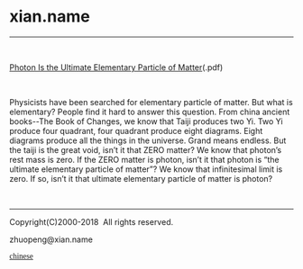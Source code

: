 # xian.name
<hr />
<p>&nbsp;</p>
<a href="en/Photon%20Is%20the%20Ultimate%20Elementary%20Particle%20of%20Matter.pdf">Photon Is the Ultimate Elementary Particle of Matter</a>(.pdf)
<p>&nbsp;</p>
Physicists have been searched for elementary particle of matter. But what is elementary? People find it hard to answer this question. From china ancient books--The Book of Changes, we know that Taiji produces two Yi. Two Yi produce four quadrant, four quadrant produce eight diagrams. Eight diagrams produce all the things in the universe. Grand means endless. But the taiji is the great void, isn’t it that ZERO matter? We know that photon’s rest mass is zero. If the ZERO matter is photon, isn’t it that photon is “the ultimate elementary particle of matter”? We know that infinitesimal limit is zero. If so, isn’t it that ultimate elementary particle of matter is photon?
<p>&nbsp;</p>
<hr />

Copyright(C)2000-2018&nbsp; All rights reserved.
<p class="style2">zhuopeng@xian.name</p>
<p class="style2"><font face="Times New Roman">
    <a href="xian.md">chinese</a></font></p>
